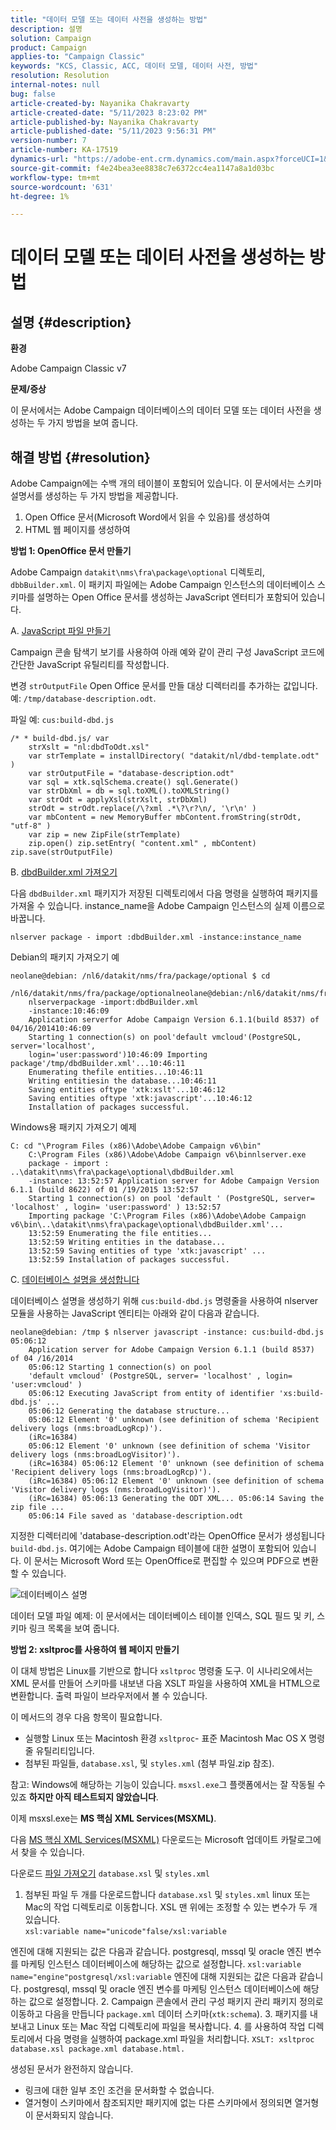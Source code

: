 ```yaml
---
title: "데이터 모델 또는 데이터 사전을 생성하는 방법"
description: 설명
solution: Campaign
product: Campaign
applies-to: "Campaign Classic"
keywords: "KCS, Classic, ACC, 데이터 모델, 데이터 사전, 방법"
resolution: Resolution
internal-notes: null
bug: false
article-created-by: Nayanika Chakravarty
article-created-date: "5/11/2023 8:23:02 PM"
article-published-by: Nayanika Chakravarty
article-published-date: "5/11/2023 9:56:31 PM"
version-number: 7
article-number: KA-17519
dynamics-url: "https://adobe-ent.crm.dynamics.com/main.aspx?forceUCI=1&pagetype=entityrecord&etn=knowledgearticle&id=45c6d39a-39f0-ed11-8849-6045bd006239"
source-git-commit: f4e24bea3ee8838c7e6372cc4ea1147a8a1d03bc
workflow-type: tm+mt
source-wordcount: '631'
ht-degree: 1%

---
```


# 데이터 모델 또는 데이터 사전을 생성하는 방법

## 설명 {#description}


<b>환경</b>

Adobe Campaign Classic v7

<b>문제/증상</b>

이 문서에서는 Adobe Campaign 데이터베이스의 데이터 모델 또는 데이터 사전을 생성하는 두 가지 방법을 보여 줍니다.


## 해결 방법 {#resolution}


Adobe Campaign에는 수백 개의 테이블이 포함되어 있습니다. 이 문서에서는 스키마 설명서를 생성하는 두 가지 방법을 제공합니다.

1. Open Office 문서(Microsoft Word에서 읽을 수 있음)를 생성하여
2. HTML 웹 페이지를 생성하여


<b>방법 1: OpenOffice 문서 만들기</b>

Adobe Campaign `datakit\nms\fra\package\optional` 디렉토리, `dbbBuilder.xml`. 이 패키지 파일에는 Adobe Campaign 인스턴스의 데이터베이스 스키마를 설명하는 Open Office 문서를 생성하는 JavaScript 엔터티가 포함되어 있습니다.

A. <u>JavaScript 파일 만들기</u>



Campaign 콘솔 탐색기 보기를 사용하여 아래 예와 같이 관리 구성 JavaScript 코드에 간단한 JavaScript 유틸리티를 작성합니다.

변경 `strOutputFile` Open Office 문서를 만들 대상 디렉터리를 추가하는 값입니다. 예: `/tmp/database-description.odt`.

파일 예: `cus:build-dbd.js`


```
/* * build-dbd.js/ var 
    strXslt = "nl:dbdToOdt.xsl" 
    var strTemplate = installDirectory( "datakit/nl/dbd-template.odt" ) 
    var strOutputFile = "database-description.odt" 
    var sql = xtk.sqlSchema.create() sql.Generate() 
    var strDbXml = db = sql.toXML().toXMLString() 
    var strOdt = applyXsl(strXslt, strDbXml) 
    strOdt = strOdt.replace(/\?xml .*\?\r?\n/, '\r\n' ) 
    var mbContent = new MemoryBuffer mbContent.fromString(strOdt, "utf-8" ) 
    var zip = new ZipFile(strTemplate) 
    zip.open() zip.setEntry( "content.xml" , mbContent) zip.save(strOutputFile)
```




B. <u>dbdBuilder.xml 가져오기</u>



다음 `dbdBuilder.xml` 패키지가 저장된 디렉토리에서 다음 명령을 실행하여 패키지를 가져올 수 있습니다. instance_name을 Adobe Campaign 인스턴스의 실제 이름으로 바꿉니다.

`nlserver package - import :dbdBuilder.xml -instance:instance_name`

Debian의 패키지 가져오기 예


```
neolane@debian: /nl6/datakit/nms/fra/package/optional $ cd 
    /nl6/datakit/nms/fra/package/optionalneolane@debian:/nl6/datakit/nms/fra/package/optional$ 
    nlserverpackage -import:dbdBuilder.xml 
    -instance:10:46:09 
    Application serverfor Adobe Campaign Version 6.1.1(build 8537) of 04/16/201410:46:09 
    Starting 1 connection(s) on pool'default vmcloud'(PostgreSQL, server='localhost', 
    login='user:password')10:46:09 Importing package'/tmp/dbdBuilder.xml'...10:46:11 
    Enumerating thefile entities...10:46:11 
    Writing entitiesin the database...10:46:11 
    Saving entities oftype 'xtk:xslt'...10:46:12 
    Saving entities oftype 'xtk:javascript'...10:46:12 
    Installation of packages successful.
```


Windows용 패키지 가져오기 예제


```
C: cd "\Program Files (x86)\Adobe\Adobe Campaign v6\bin" 
    C:\Program Files (x86)\Adobe\Adobe Campaign v6\binnlserver.exe 
    package - import : ..\datakit\nms\fra\package\optional\dbdBuilder.xml 
    -instance: 13:52:57 Application server for Adobe Campaign Version 6.1.1 (build 8622) of 01 /19/2015 13:52:57 
    Starting 1 connection(s) on pool 'default ' (PostgreSQL, server= 'localhost' , login= 'user:password' ) 13:52:57
    Importing package 'C:\Program Files (x86)\Adobe\Adobe Campaign v6\bin\..\datakit\nms\fra\package\optional\dbdBuilder.xml'... 
    13:52:59 Enumerating the file entities... 
    13:52:59 Writing entities in the database... 
    13:52:59 Saving entities of type 'xtk:javascript' ... 
    13:52:59 Installation of packages successful.
```




C. <u>데이터베이스 설명을 생성합니다</u>



데이터베이스 설명을 생성하기 위해 `cus:build-dbd.js` 명령줄을 사용하여 nlserver 모듈을 사용하는 JavaScript 엔티티는 아래와 같이 다음과 같습니다.


```
neolane@debian: /tmp $ nlserver javascript -instance: cus:build-dbd.js 05:06:12 
    Application server for Adobe Campaign Version 6.1.1 (build 8537) of 04 /16/2014 
    05:06:12 Starting 1 connection(s) on pool 
    'default vmcloud' (PostgreSQL, server= 'localhost' , login= 'user:vmcloud' ) 
    05:06:12 Executing JavaScript from entity of identifier 'xs:build-dbd.js' ... 
    05:06:12 Generating the database structure... 
    05:06:12 Element '0' unknown (see definition of schema 'Recipient delivery logs (nms:broadLogRcp)'). 
    (iRc=16384) 
    05:06:12 Element '0' unknown (see definition of schema 'Visitor delivery logs (nms:broadLogVisitor)'). 
    (iRc=16384) 05:06:12 Element '0' unknown (see definition of schema 'Recipient delivery logs (nms:broadLogRcp)'). 
    (iRc=16384) 05:06:12 Element '0' unknown (see definition of schema 'Visitor delivery logs (nms:broadLogVisitor)'). 
    (iRc=16384) 05:06:13 Generating the ODT XML... 05:06:14 Saving the zip file ... 
    05:06:14 File saved as 'database-description.odt
```


지정한 디렉터리에 &#39;database-description.odt&#39;라는 OpenOffice 문서가 생성됩니다 `build-dbd.js`. 여기에는 Adobe Campaign 테이블에 대한 설명이 포함되어 있습니다. 이 문서는 Microsoft Word 또는 OpenOffice로 편집할 수 있으며 PDF으로 변환할 수 있습니다.

![데이터베이스 설명](https://helpx.adobe.com/content/dam/help/en/campaign/kb/generate-data-model/jcr%3acontent/main-pars/image/database-description.gif "데이터베이스 설명")

데이터 모델 파일 예제: 이 문서에서는 데이터베이스 테이블 인덱스, SQL 필드 및 키, 스키마 링크 목록을 보여 줍니다.

<b>방법 2: xsltproc를 사용하여 웹 페이지 만들기</b>

이 대체 방법은 Linux를 기반으로 합니다 `xsltproc` 명령줄 도구. 이 시나리오에서는 XML 문서를 만들어 스키마를 내보낸 다음 XSLT 파일을 사용하여 XML을 HTML으로 변환합니다. 출력 파일이 브라우저에서 볼 수 있습니다.

이 메서드의 경우 다음 항목이 필요합니다.

- 실행할 Linux 또는 Macintosh 환경 `xsltproc`- 표준 Macintosh Mac OS X 명령줄 유틸리티입니다.
- 첨부된 파일들, `database.xsl`, 및 `styles.xml` (첨부 파일.zip 참조).


참고: Windows에 해당하는 기능이 있습니다. `msxsl.exe`그 플랫폼에서는 잘 작동될 수 있죠 <b>하지만 아직 테스트되지 않았습니다</b>.

이제 msxsl.exe는 <b>MS 핵심 XML Services(MSXML)</b>.

다음 [MS 핵심 XML Services(MSXML)](https://www.catalog.update.microsoft.com/Search.aspx?q=Microsoft%20Core%20XML%20Services%20%28MSXML%29%204.0) 다운로드는 Microsoft 업데이트 카탈로그에서 찾을 수 있습니다.

다운로드
[파일 가져오기](https://helpx.adobe.com/content/dam/help/en/campaign/kb/generate-data-model/jcr:content/main-pars/download_123504941/attachments.zip "attachments.zip")
`database.xsl` 및 `styles.xml`

1. 첨부된 파일 두 개를 다운로드합니다 `database.xsl` 및 `styles.xml` linux 또는 Mac의 작업 디렉토리로 이동합니다. XSL 맨 위에는 조정할 수 있는 변수가 두 개 있습니다.<br>    `xsl:variable name="unicode"false/xsl:variable`

엔진에 대해 지원되는 값은 다음과 같습니다. postgresql, mssql 및 oracle 엔진 변수를 마케팅 인스턴스 데이터베이스에 해당하는 값으로 설정합니다.   `xsl:variable name="engine"postgresql/xsl:variable`
엔진에 대해 지원되는 값은 다음과 같습니다. postgresql, mssql 및 oracle 엔진 변수를 마케팅 인스턴스 데이터베이스에 해당하는 값으로 설정합니다.
2. Campaign 콘솔에서 관리 구성 패키지 관리 패키지 정의로 이동하고 다음을 만듭니다 `package.xml` 데이터 스키마(`xtk:schema`).
3. 패키지를 내보내고 Linux 또는 Mac 작업 디렉토리에 파일을 복사합니다.
4. 를 사용하여 작업 디렉토리에서 다음 명령을 실행하여 package.xml 파일을 처리합니다. `XSLT: xsltproc database.xsl package.xml database.html.`


생성된 문서가 완전하지 않습니다.

- 링크에 대한 일부 조인 조건을 문서화할 수 없습니다.
- 열거형이 스키마에서 참조되지만 패키지에 없는 다른 스키마에서 정의되면 열거형이 문서화되지 않습니다.

